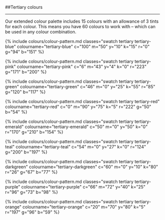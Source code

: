 <section id="colours-page-tertiary-colours">
</section>

##Tertiary colours
<hr>
Our extended colour palette includes 15 colours with an allowance of 3 tints for each colour. This means you have 60 colours to work with – which can be used in any colour combination.

{% include colours/colour-pattern.md classes="swatch tertiary tertiary-blue" colourname="tertiary-blue" c="100" m="50" y="10" k="15" r="0" g="94" b="151" %}

{% include colours/colour-pattern.md classes="swatch tertiary tertiary-pink" colourname="tertiary-pink" c="6" m="43" y="4" k="0" r="223" g="171" b="200" %}

{% include colours/colour-pattern.md classes="swatch tertiary tertiary-green" colourname="tertiary-green" c="46" m="0" y="25" k="55" r="85" g="120" b="117" %}

{% include colours/colour-pattern.md classes="swatch tertiary tertiary-red" colourname="tertiary-red" c="0" m="90" y="75" k="5" r="222" g="50" b="54" %}

{% include colours/colour-pattern.md classes="swatch tertiary tertiary-emerald" colourname="tertiary-emerald" c="50" m="0" y="50" k="0" r="170" g="210" b="154" %}

{% include colours/colour-pattern.md classes="swatch tertiary tertiary-teal" colourname="tertiary-teal" c="54" m="0" y="27" k="0" r="124" g="200" b="197" %}

{% include colours/colour-pattern.md classes="swatch tertiary tertiary-darkgreen" colourname="tertiary-darkgreen" c="60" m="0" y="10" k="80" r="26" g="67" b="77" %}

{% include colours/colour-pattern.md classes="swatch tertiary tertiary-purple" colourname="tertiary-purple" c="66" m="72" y="40" k="25" r="96" g="73" b="98" %}

{% include colours/colour-pattern.md classes="swatch tertiary tertiary-orange" colourname="tertiary-orange" c="20" m="70" y="80" k="5" r="197" g="96" b="59" %}